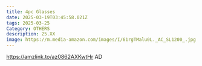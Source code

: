 ```yaml
---
title: 4pc Glasses
date: 2025-03-19T03:45:58.021Z
tags: 2025-03-25
Category: OTHERS
description: 25.XX
image: https://m.media-amazon.com/images/I/61rgTMalu0L._AC_SL1200_.jpg
---
```

https://amzlink.to/az0862AXKwtHr   AD